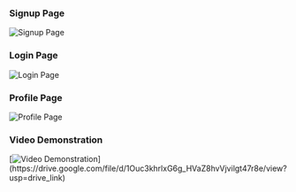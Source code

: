 ### Signup Page
![Signup Page](https://graph.org/file/117e47f1a0acd9e87741d.jpg)

### Login Page
![Login Page](https://graph.org/file/6db845f1a54f4d1023711.jpg)

### Profile Page
![Profile Page](https://graph.org/file/f27bcf2585626ff833485.jpg)


### Video Demonstration
[![Video Demonstration]([https://your_thumbnail_image_url.jpg](https://graph.org/file/6db845f1a54f4d1023711.jpg))](https://drive.google.com/file/d/1Ouc3khrlxG6g_HVaZ8hvVjvilgt47r8e/view?usp=drive_link)
